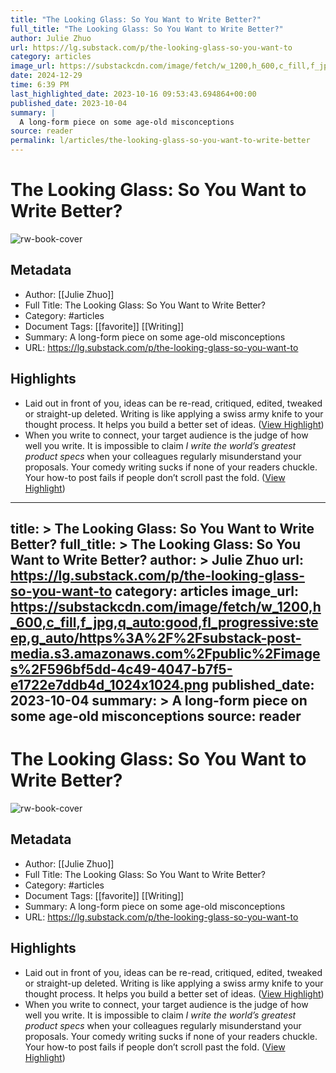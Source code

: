 ```yaml
---
title: "The Looking Glass: So You Want to Write Better?"
full_title: "The Looking Glass: So You Want to Write Better?"
author: Julie Zhuo
url: https://lg.substack.com/p/the-looking-glass-so-you-want-to
category: articles
image_url: https://substackcdn.com/image/fetch/w_1200,h_600,c_fill,f_jpg,q_auto:good,fl_progressive:steep,g_auto/https%3A%2F%2Fsubstack-post-media.s3.amazonaws.com%2Fpublic%2Fimages%2F596bf5dd-4c49-4047-b7f5-e1722e7ddb4d_1024x1024.png
date: 2024-12-29
time: 6:39 PM
last_highlighted_date: 2023-10-16 09:53:43.694864+00:00
published_date: 2023-10-04
summary: |
  A long-form piece on some age-old misconceptions
source: reader
permalink: l/articles/the-looking-glass-so-you-want-to-write-better
---
```

# The Looking Glass: So You Want to Write Better?

![rw-book-cover](https://substackcdn.com/image/fetch/w_1200,h_600,c_fill,f_jpg,q_auto:good,fl_progressive:steep,g_auto/https%3A%2F%2Fsubstack-post-media.s3.amazonaws.com%2Fpublic%2Fimages%2F596bf5dd-4c49-4047-b7f5-e1722e7ddb4d_1024x1024.png)

## Metadata
- Author: [[Julie Zhuo]]
- Full Title: The Looking Glass: So You Want to Write Better?
- Category: #articles
- Document Tags: [[favorite]] [[Writing]] 
- Summary: A long-form piece on some age-old misconceptions
- URL: https://lg.substack.com/p/the-looking-glass-so-you-want-to

## Highlights
- Laid out in front of you, ideas can be re-read, critiqued, edited, tweaked or straight-up deleted. Writing is like applying a swiss army knife to your thought process. It helps you build a better set of ideas. ([View Highlight](https://read.readwise.io/read/01hcvyczrss4k2z7n9qz3n7ze2))
- When you write to connect, your target audience is the judge of how well you write. It is impossible to claim *I write the world’s greatest product specs* when your colleagues regularly misunderstand your proposals. Your comedy writing sucks if none of your readers chuckle. Your how-to post fails if people don’t scroll past the fold. ([View Highlight](https://read.readwise.io/read/01hcvyfpfzv2detx8gn007nxhm))


---
title: >
  The Looking Glass: So You Want to Write Better?
full_title: >
  The Looking Glass: So You Want to Write Better?
author: >
  Julie Zhuo
url: https://lg.substack.com/p/the-looking-glass-so-you-want-to
category: articles
image_url: https://substackcdn.com/image/fetch/w_1200,h_600,c_fill,f_jpg,q_auto:good,fl_progressive:steep,g_auto/https%3A%2F%2Fsubstack-post-media.s3.amazonaws.com%2Fpublic%2Fimages%2F596bf5dd-4c49-4047-b7f5-e1722e7ddb4d_1024x1024.png
published_date: 2023-10-04
summary: >
  A long-form piece on some age-old misconceptions
source: reader
---
# The Looking Glass: So You Want to Write Better?

![rw-book-cover](https://substackcdn.com/image/fetch/w_1200,h_600,c_fill,f_jpg,q_auto:good,fl_progressive:steep,g_auto/https%3A%2F%2Fsubstack-post-media.s3.amazonaws.com%2Fpublic%2Fimages%2F596bf5dd-4c49-4047-b7f5-e1722e7ddb4d_1024x1024.png)

## Metadata
- Author: [[Julie Zhuo]]
- Full Title: The Looking Glass: So You Want to Write Better?
- Category: #articles
- Document Tags: [[favorite]] [[Writing]] 
- Summary: A long-form piece on some age-old misconceptions
- URL: https://lg.substack.com/p/the-looking-glass-so-you-want-to

## Highlights
- Laid out in front of you, ideas can be re-read, critiqued, edited, tweaked or straight-up deleted. Writing is like applying a swiss army knife to your thought process. It helps you build a better set of ideas. ([View Highlight](https://read.readwise.io/read/01hcvyczrss4k2z7n9qz3n7ze2))
- When you write to connect, your target audience is the judge of how well you write. It is impossible to claim *I write the world’s greatest product specs* when your colleagues regularly misunderstand your proposals. Your comedy writing sucks if none of your readers chuckle. Your how-to post fails if people don’t scroll past the fold. ([View Highlight](https://read.readwise.io/read/01hcvyfpfzv2detx8gn007nxhm))


